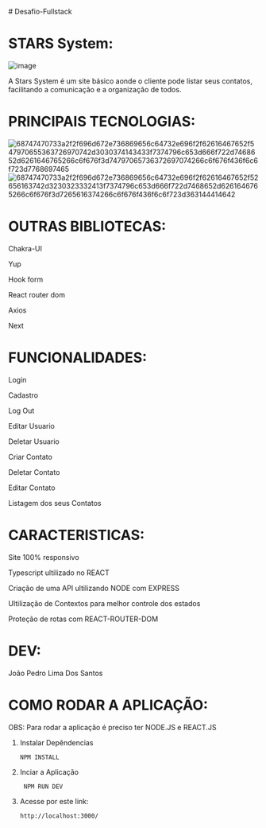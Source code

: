 
﻿# Desafio-Fullstack

# STARS System: 


![image](https://user-images.githubusercontent.com/100230592/236235765-aebd724a-5fdc-4b48-8741-481a889d43e0.png)


A Stars System é um site básico aonde o cliente pode listar seus contatos, facilitando a comunicação e a organização de todos.


# PRINCIPAIS TECNOLOGIAS: 


![68747470733a2f2f696d672e736869656c64732e696f2f62616467652f547970655363726970742d3030374143433f7374796c653d666f722d7468652d6261646765266c6f676f3d74797065736372697074266c6f676f436f6c6f723d7768697465](https://user-images.githubusercontent.com/100230592/235927516-5db68e80-5098-4f35-99d5-623551322935.svg)
![68747470733a2f2f696d672e736869656c64732e696f2f62616467652f52656163742d3230323332413f7374796c653d666f722d7468652d6261646765266c6f676f3d7265616374266c6f676f436f6c6f723d363144414642](https://user-images.githubusercontent.com/100230592/235927530-bb8a5815-4589-4258-83b5-251ff8159d6d.svg)

# OUTRAS BIBLIOTECAS: 
  Chakra-UI
  
  Yup
  
  Hook form
  
  React router dom
  
  Axios
  
  Next

# FUNCIONALIDADES: 

  Login
  
  Cadastro
  
  Log Out
  
  Editar Usuario
  
  Deletar Usuario
  
  Criar Contato
  
  Deletar Contato
  
  Editar Contato
  
  Listagem dos seus Contatos

  
  # CARACTERISTICAS: 
  
   Site 100% responsivo
  
   Typescript ultilizado no REACT
   
   Criação de uma API ultilizando NODE com EXPRESS
   
   Ultilização de Contextos para melhor controle dos estados
   
   Proteção de rotas com REACT-ROUTER-DOM
  
  # DEV: 
  
   João Pedro Lima Dos Santos
  
  # COMO RODAR A APLICAÇÃO: 
  
  OBS: Para rodar a aplicação é preciso ter NODE.JS e REACT.JS
  
   1. Instalar Depêndencias 
  
          NPM INSTALL   
          
   2. Inciar a Aplicação
   
           NPM RUN DEV
   
   3. Acesse por este link: 
          
          http://localhost:3000/
   
  








